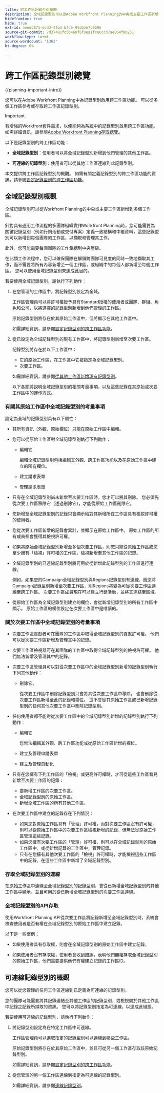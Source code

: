 ```yaml
---
title: 跨工作區記錄型別概觀
description: 全域記錄型別可以從Adobe Workfront Planning的中央或主要工作區新增到多個工作區。
hidefromtoc: true
hide: true
exl-id: aeedd871-dcd3-4fb3-bfc5-99db3e7c9296
source-git-commit: 7d37481fc5b468f6f8ea1fce6ccd7ae064f00251
workflow-type: tm+mt
source-wordcount: '1362'
ht-degree: 0%

---
```


<!-- add these to the metadata, when making this public: 

feature: Workfront Planning
role: User, Admin
author: Alina
recommendations: noDisplay, noCatalog
-->

# 跨工作區記錄型別總覽

{{planning-important-intro}}

您可以在Adobe Workfront Planning中為記錄型別啟用跨工作區功能。 可以從多個工作區參考或存取跨工作區記錄型別。

>[!IMPORTANT]
>
>有增強的Workfront套件需求，以便能夠為系統中的記錄型別啟用跨工作區功能。 如需詳細資訊，請參閱[Adobe Workfront Planning存取總覽](/help/quicksilver/planning/access/access-overview.md)。


以下是記錄型別的跨工作區功能：

* **全域記錄型別**：使用者可以將全域記錄型別新增到他們管理的其他工作區。

* **可連線的記錄型別**：使用者可以從其他工作區連線到此記錄型別。

本文提供跨工作區記錄型別的概觀。 如需有關定義記錄型別的跨工作區功能的資訊，請參閱[設定記錄型別的跨工作區功能](/help/quicksilver/planning/architecture/configure-record-type-cross-workspace-capabilities.md)。

## 全域記錄型別概觀

全域記錄型別可以從Workfront Planning的中央或主要工作區新增到多個工作區。

針對具有通用工作流程的多團隊組織實作Workfront Planning時，您可能需要為關鍵記錄型別（例如行銷活動或交付專案）定義一致結構和中繼資料，這些記錄型別可以新增到每個團隊的工作區，以擷取和管理其工作。

此外，您可能需要每個團隊的工作彙總到中央層級。

在此類工作流程中，您可以確保團隊在解鎖跨團隊可見度的同時一致地擷取其工作，而不需要將所有內容新增至一個工作區，或組織中的每個人都新增至每個工作區。 您可以使用全域記錄型別來達成此目的。

若要使用全域記錄型別，請執行下列動作：

1. 在您管理的工作區中，將記錄型別設定為全域。

   工作區管理員可以將許可權授予具有Standard授權的使用者或團隊、群組、角色和公司，以將選擇的記錄型別新增到他們管理的工作區。

   原始記錄型別將存在於其原始工作區中，但將顯示在其他工作區中。

   如需詳細資訊，請參閱[設定記錄型別的跨工作區功能](/help/quicksilver/planning/architecture/configure-record-type-cross-workspace-capabilities.md)。
1. 從已設定為全域記錄型別的現有工作區中，將記錄型別新增至次要工作區。

   記錄型別將存在於以下工作區中：

   * 它的原始工作區，在工作區中它被指定為全域記錄型別。
   * 次要工作區。

   如需詳細資訊，請參閱[從其他工作區新增現有記錄型別](/help/quicksilver/planning/architecture/add-existing-record-types-from-another-workspace.md)。

   以下各節將說明全域記錄型別的相關考量事項，以及這些記錄在其原始或次要工作區中的運作方式。

### 有關其原始工作區中全域記錄型別的考量事項

設定為全域的記錄型別具有以下屬性：

* 其所有資訊（外觀、原始欄位）只能在原始工作區中編輯。

* 您可以從原始工作區對全域記錄型別執行下列動作：

   * 編輯它

     編輯全域記錄型別包括編輯其外觀、跨工作區功能以及在原始工作區中建立的所有欄位。
   * 建立請求表單
   * 管理請求表單

* 只有在全域記錄型別尚未新增至次要工作區時，您才可以將其刪除。 您必須先從次要工作區移除它（透過刪除它），才能從原始工作區刪除它。
* 您新增至全域記錄型別的記錄只會顯示給對其新增所在工作區具有檢視許可權的使用者。
* 您從次要工作區新增的記錄會累計，並顯示在原始工作區中。 原始工作區的所有成員都會獲得其檢視許可權。
* 如果將原始全域記錄型別新增至多個次要工作區，則您只能從原始工作區或您至少擁有「檢視」許可權的工作區，檢視新增至其他工作區的記錄。
* 全域記錄型別的已連線記錄型別將可用於從新增此記錄型別的工作區進行連線。

  例如，如果您的Campaign全域記錄型別與Regions記錄型別有連線，而您將Campaign記錄型別新增至次要工作區，則Regions將變為可從次要工作區連線至跨工作區。 次要工作區成員現在可以建立行銷活動，並將其連結至區域。

* 從原始工作區為全域記錄型別建立的欄位，會從新增記錄型別的所有工作區中顯示。 原始工作區的欄位設定在次要工作區中是唯讀的。

### 關於次要工作區中全域記錄型別的考量事項

* 次要工作區貢獻者可在團隊的工作區中取得全域記錄型別的貢獻許可權。 他們可以從次要工作區新增及管理其中的記錄。

* 次要工作區檢視器可在其團隊的工作區中取得全域記錄型別的檢視許可權。 他們無法新增及管理其中的記錄。

* 次要工作區管理員可以對從次要工作區中的全域記錄型別新增的記錄型別執行下列其他動作：

   * 刪除它。

     從次要工作區中刪除記錄型別只會將其從次要工作區中移除， 也會刪除從次要工作區新增至此的記錄和欄位。 這不會從其原始工作區或已新增記錄型別的任何其他次要工作區中刪除記錄型別。

  <!--These two capabilities will come later - and edit some of the bullets below after these capabilities are released:
    * Add new fields
        Fields added to a global record from a secondary workspace are visible only from the secondary workspace. 
    * Share it
    * Add request forms to it
    * Add automations to it-->

* 任何使用者都不能對從次要工作區中的全域記錄型別新增的記錄型別執行下列動作：

   * 編輯它

     您無法編輯其外觀、跨工作區功能或從原始工作區新增的欄位。
   * 建立及管理申請表單
   * 建立及管理自動化

* 只有在您擁有下列工作區的「檢視」或更高許可權時，才可從這些工作區看見新增至次要工作區的記錄：

   * 要新增工作區的次要工作區。
   * 全域記錄型別的原始工作區。
   * 新增全域工作區的所有其他工作區。

* 在次要工作區中建立的記錄存在下列情況：

   * 如果您對原始工作區具有「管理」許可權，而對次要工作區沒有許可權，則可以從原始工作區中的次要工作區檢視新增的記錄，但無法從原始工作區管理這些記錄。
   * 如果您擁有次要工作區的「管理」許可權，則可以在全域記錄型別的原始工作區中，或從新增記錄的工作區中，管理記錄。
   * 只有在您擁有其他次要工作區的「檢視」許可權時，才能檢視這些工作區中的記錄，在這些工作區中新增了全域記錄型別。

### 存取全域記錄型別的連線

在原始工作區中連線至全域記錄型別的記錄型別，會從已新增全域記錄型別的其他工作區中顯示，並且可用於從已新增全域記錄型別的次要工作區連線。

### 全域記錄型別的API存取

使用Workfront Planning API從次要工作區將記錄新增至全域記錄型別時，系統會檢查使用者是否有權在全域記錄型別的原始工作區中建立記錄。

以下是一些案例：

* 如果使用者具有存取權，則會在全域記錄型別的原始工作區中建立記錄。

* 如果使用者沒有存取權，使用者會收到錯誤，表明他們無權存取全域記錄型別的原始工作區，他們需要提供他們有權建立記錄的工作區ID。

## 可連線記錄型別的概觀

您可以從您管理的任何工作區連線到已定義為可連線的記錄型別。

您的團隊可能需要將其記錄連結至其他工作區的記錄型別，或檢視屬於其他工作區中記錄之記錄所擷取的資訊。 您可以將記錄型別指定為可連線，以達成此組態。

若要使用可連線的記錄型別，請執行下列動作：

1. 將記錄型別設定為在特定工作區中可連線。

   工作區管理員可以選取指定的記錄型別可以連線到哪些工作區。

   原始記錄型別將存在於其原始工作區中，並且可從另一個工作區存取該原始記錄型別。

   如需詳細資訊，請參閱[設定記錄型別的跨工作區功能](/help/quicksilver/planning/architecture/configure-record-type-cross-workspace-capabilities.md)。
1. 從您管理的另一個工作區連線到指定為可連線的記錄型別。

   如需詳細資訊，請參閱[連線記錄型別](/help/quicksilver/planning/architecture/connect-record-types.md)。
